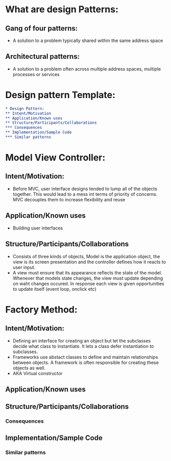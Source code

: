 # What are design Patterns:

## Gang of four patterns:

- A solution to a problem typically shared within the same address space

## Architectural patterns:

- A solution to a problem often across multiple address spaces, multiple
  processes or services

# Design pattern Template:

``` org
* Design Pattern:
** Intent/Motivation
** Application/Known uses
** Structure/Participants/Collaborations
*** Consequences
** Implementation/Sample Code
*** Similar patterns
```

# Model View Controller:

## Intent/Motivation:

- Before MVC, user interface designs tended to lump all of the objects
  together. This would lead to a mess int terms of priority of concerns.
  MVC decouples them to increase flexibility and reuse

## Application/Known uses

- Building user interfaces

## Structure/Participants/Collaborations

- Consists of three kinds of objects, Model is the application object,
  the view is its screen presentation and the controller defines how it
  reacts to user input.
- A view must ensure that its appearance reflects the state of the
  model. Whenever that models state changes, the view must update
  depending on waht changes occured. In response each view is given
  opportunities to update itself (event loop, onclick etc)

# Factory Method:

## Intent/Motivation:

- Defining an interface for creating an object but let the subclasses
  decide what class to instantiate. It lets a class defer instantiation
  to subclasses.
- Frameworks use abstact classes to define and maintain relationships
  between objects. A framework is often responsible for creating these
  objects as well.
- AKA Virtual constructor

## Application/Known uses

## Structure/Participants/Collaborations

### Consequences

## Implementation/Sample Code

### Similar patterns
